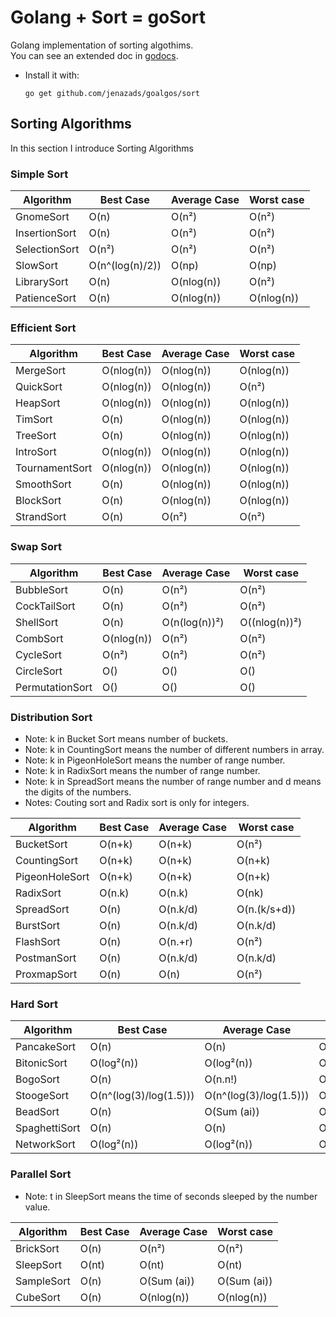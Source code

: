 # Golang + Sort = goSort

Golang implementation of sorting algothims.  
You can see an extended doc in [godocs](https://godoc.org/github.com/Jenazads/goalgos/sort).

* Install it with:

      go get github.com/jenazads/goalgos/sort

## Sorting Algorithms

In this section I introduce Sorting Algorithms

### Simple Sort

<center>

| Algorithm | Best Case | Average Case | Worst case |
| --- | --- | --- | --- |
| GnomeSort | O(n) | O(n²) | O(n²) |
| InsertionSort | O(n) | O(n²) | O(n²) |
| SelectionSort | O(n²) | O(n²) | O(n²) |
| SlowSort | O(n^(log(n)/2)) | O(np) | O(np) |
| LibrarySort | O(n) | O(nlog(n)) | O(n²) |
| PatienceSort | O(n) | O(nlog(n)) | O(nlog(n)) |

</center>

### Efficient Sort

<center>

| Algorithm | Best Case | Average Case | Worst case |
| --- | --- | --- | --- |
| MergeSort | O(nlog(n)) | O(nlog(n)) | O(nlog(n)) |
| QuickSort | O(nlog(n)) | O(nlog(n)) | O(n²) |
| HeapSort | O(nlog(n)) | O(nlog(n)) | O(nlog(n)) |
| TimSort | O(n) | O(nlog(n)) | O(nlog(n)) |
| TreeSort | O(n) | O(nlog(n)) | O(nlog(n)) |
| IntroSort | O(nlog(n)) | O(nlog(n)) | O(nlog(n)) |
| TournamentSort | O(nlog(n)) | O(nlog(n)) | O(nlog(n)) |
| SmoothSort | O(n) | O(nlog(n)) | O(nlog(n)) |
| BlockSort | O(n) | O(nlog(n)) | O(nlog(n)) |
| StrandSort | O(n) | O(n²) | O(n²) |

</center>

### Swap Sort

<center>

| Algorithm | Best Case | Average Case | Worst case |
| --- | --- | --- | --- |
| BubbleSort | O(n) | O(n²) | O(n²) |
| CockTailSort | O(n) | O(n²) | O(n²) |
| ShellSort | O(n) | O(n(log(n))²) | O((nlog(n))²) |
| CombSort | O(nlog(n)) | O(n²) | O(n²) |
| CycleSort | O(n²) | O(n²) | O(n²) |
| CircleSort | O() | O() | O() |
| PermutationSort | O() | O() | O() |

</center>

### Distribution Sort

* Note: k in Bucket Sort means number of buckets.  
* Note: k in CountingSort means the number of different numbers in array.  
* Note: k in PigeonHoleSort means the number of range number.  
* Note: k in RadixSort means the number of range number.
* Note: k in SpreadSort means the number of range number and d means the digits of the numbers.  
* Notes: Couting sort and Radix sort is only for integers.

<center>

| Algorithm | Best Case | Average Case | Worst case |
| --- | --- | --- | --- |
| BucketSort | O(n+k) | O(n+k) | O(n²) |
| CountingSort | O(n+k) | O(n+k) | O(n+k) |
| PigeonHoleSort | O(n+k) | O(n+k) | O(n+k) |
| RadixSort | O(n.k) | O(n.k) | O(nk) |
| SpreadSort | O(n) | O(n.k/d) | O(n.(k/s+d)) |
| BurstSort | O(n) | O(n.k/d) | O(n.k/d) |
| FlashSort | O(n) | O(n.+r) | O(n²) |
| PostmanSort | O(n) | O(n.k/d) | O(n.k/d) |
| ProxmapSort | O(n) | O(n) | O(n²) |

</center>

### Hard Sort

<center>

| Algorithm | Best Case | Average Case | Worst case |
| --- | --- | --- | --- |
| PancakeSort | O(n) | O(n) | O(n) |
| BitonicSort | O(log²(n)) | O(log²(n)) | O(log²(n)) |
| BogoSort | O(n) | O(n.n!) | O(Inf) |
| StoogeSort | O(n^(log(3)/log(1.5))) | O(n^(log(3)/log(1.5))) | O(n^(log(3)/log(1.5))) |
| BeadSort | O(n) | O(Sum (ai)) | O(Sum (ai)) |
| SpaghettiSort | O(n) | O(n) | O(n) |
| NetworkSort | O(log²(n)) | O(log²(n)) | O(log²(n)) |

</center>

### Parallel Sort

* Note: t in SleepSort means the time of seconds sleeped by the number value.  

<center>

| Algorithm | Best Case | Average Case | Worst case |
| --- | --- | --- | --- |
| BrickSort | O(n) | O(n²) | O(n²) |
| SleepSort | O(nt) | O(nt) | O(nt) |
| SampleSort | O(n) | O(Sum (ai)) | O(Sum (ai)) |
| CubeSort | O(n) | O(nlog(n)) | O(nlog(n)) |

</center>

